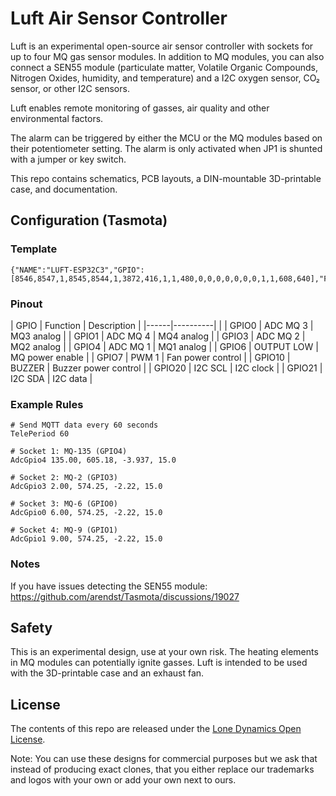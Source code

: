 # Luft Air Sensor Controller

Luft is an experimental open-source air sensor controller with sockets for up to four MQ gas sensor modules. In addition to MQ modules, you can also connect a SEN55 module (particulate matter, Volatile Organic Compounds, Nitrogen Oxides, humidity, and temperature) and a I2C oxygen sensor, CO₂ sensor, or other I2C sensors.

Luft enables remote monitoring of gasses, air quality and other environmental factors.

The alarm can be triggered by either the MCU or the MQ modules based on their potentiometer setting. The alarm is only activated when JP1 is shunted with a jumper or key switch.

This repo contains schematics, PCB layouts, a DIN-mountable 3D-printable case, and documentation.

## Configuration (Tasmota)

### Template

```
{"NAME":"LUFT-ESP32C3","GPIO":[8546,8547,1,8545,8544,1,3872,416,1,1,480,0,0,0,0,0,0,0,1,1,608,640],"FLAG":0,"BASE":1}
```

### Pinout

| GPIO | Function | Description |
|------|----------| |
| GPIO0 | ADC MQ 3 | MQ3 analog |
| GPIO1 | ADC MQ 4 | MQ4 analog |
| GPIO3 | ADC MQ 2 | MQ2 analog |
| GPIO4 | ADC MQ 1 | MQ1 analog |
| GPIO6 | OUTPUT LOW | MQ power enable |
| GPIO7 | PWM 1 | Fan power control |
| GPIO10 | BUZZER | Buzzer power control |
| GPIO20 | I2C SCL | I2C clock |
| GPIO21 | I2C SDA | I2C data |

### Example Rules

```
# Send MQTT data every 60 seconds
TelePeriod 60

# Socket 1: MQ-135 (GPIO4)
AdcGpio4 135.00, 605.18, -3.937, 15.0

# Socket 2: MQ-2 (GPIO3)
AdcGpio3 2.00, 574.25, -2.22, 15.0

# Socket 3: MQ-6 (GPIO0)
AdcGpio0 6.00, 574.25, -2.22, 15.0

# Socket 4: MQ-9 (GPIO1)
AdcGpio1 9.00, 574.25, -2.22, 15.0
```

### Notes

If you have issues detecting the SEN55 module: https://github.com/arendst/Tasmota/discussions/19027

## Safety

This is an experimental design, use at your own risk. The heating elements in MQ modules can potentially ignite gasses. Luft is intended to be used with the 3D-printable case and an exhaust fan.

## License

The contents of this repo are released under the [Lone Dynamics Open License](LICENSE.md).

Note: You can use these designs for commercial purposes but we ask that instead of producing exact clones, that you either replace our trademarks and logos with your own or add your own next to ours.
